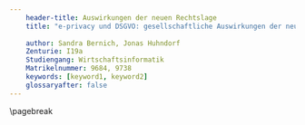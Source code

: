 ```yaml
---
    header-title: Auswirkungen der neuen Rechtslage
    title: "e-privacy und DSGVO: gesellschaftliche Auswirkungen der neuen Rechtslage"
    
    author: Sandra Bernich, Jonas Huhndorf
    Zenturie: I19a
    Studiengang: Wirtschaftsinformatik
    Matrikelnummer: 9684, 9738
    keywords: [keyword1, keyword2]
    glossaryafter: false
---
```


\pagebreak
